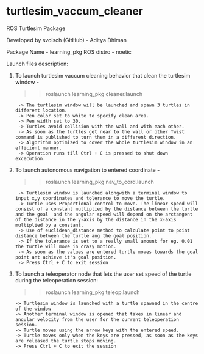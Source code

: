 ﻿# turtlesim_vaccum_cleaner

ROS Turtlesim Package

Developed by svolsch (GitHub) - Aditya Dhiman


Package Name - learning_pkg
ROS distro - noetic

Launch files description:

1. To launch turtlesim vaccum cleaning behavior that clean the turtlesim window - 
    >> roslaunch learning_pkg cleaner.launch 

        -> The turtlesim window will be launched and spawn 3 turtles in different location.
        -> Pen color set to white to specify clean area.
        -> Pen width set to 30. 
        -> Turtles avoid collision with the wall and with each other.
        -> As soon as the turtles get near to the wall or other Twist command is published to turn them in a different direction.
        -> Algorithm optimized to cover the whole turtlesim window in an efficient manner.
        -> Operation runs till Ctrl + C is pressed to shut down excecution. 

2. To launch autonomous navigation to entered coordinate - 
    >> roslaunch learning_pkg nav_to_cord.launch 
    
        -> Turtlesim window is launched alongwith a terminal window to input x,y coordinates and tolerance to move the turtle.
        -> Turtle uses Proportional control to move. The linear speed will consist of a constant multiplied by the distance between the turtle and the goal  and the angular speed will depend on the arctangent of the distance in the y-axis by the distance in the x-axis multiplied by a constant. 
        -> Use of euclidean_distance method to calculate point to point distance between the turtle ang the goal position.
        -> If the tolerance is set to a really small amount for eg. 0.01 the turtle will move in crazy motion. 
        -> As soon as the values are entered turtle moves towards the goal point ant achieve it's goal position. 
        -> Press Ctrl + C to exit session

3. To launch a teleoperator node that lets the user set speed of the turtle during the teleoperation session:
    >> roslaunch learning_pkg teleop.launch 

       -> Turtlesim window is launched with a turtle spawned in the centre of the window
       -> Another terminal window is opened that takes in linear and angular velocity from the user for the current teleoperation session.
       -> Turtle moves using the arrow keys with the entered speed.  
       -> Turtle moves only when the keys are pressed, as soon as the keys are released the turtle stops moving. 
       -> Press Ctrl + C to exit the session

       


